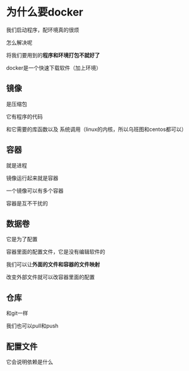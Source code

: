 # 为什么要docker

我们启动程序，配环境真的很烦

怎么解决呢

将我们要用到的**程序和环境打包不就好了**



docker是一个快速下载软件（加上环境）



## 镜像

是压缩包

它有程序的代码

和它需要的库函数以及 系统调用（linux的内核，所以乌班图和centos都可以）



## 容器

就是进程

镜像运行起来就是容器

一个镜像可以有多个容器

容器是互不干扰的



## 数据卷

它是为了配置

容器里面的配置文件，它是没有编辑软件的

我们可以让**外面的文件和容器的文件映射**

改变外部文件就可以改容器里面的配置



## 仓库

和git一样

我们也可以pull和push



## 配置文件

它会说明依赖是什么


